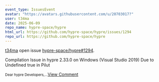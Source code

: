 ```yaml
---
event_type: IssuesEvent
avatar: "https://avatars.githubusercontent.com/u/20703017?"
user: t34ma
date: 2025-06-09
repo_name: hypre-space/hypre
html_url: https://github.com/hypre-space/hypre/issues/1294
repo_url: https://github.com/hypre-space/hypre
---
```


<a href='https://github.com/t34ma' target='_blank'>t34ma</a> open issue <a href='https://github.com/hypre-space/hypre/issues/1294' target='_blank'>hypre-space/hypre#1294</a>.

<p>Compilation Issue in hypre 2.33.0 on Windows (Visual Studio 2019) Due to Undefined true in Pilut</p><small>Dear hypre Developers,...</small><a href='https://github.com/hypre-space/hypre/issues/1294' target='_blank'>View Comment</a>
